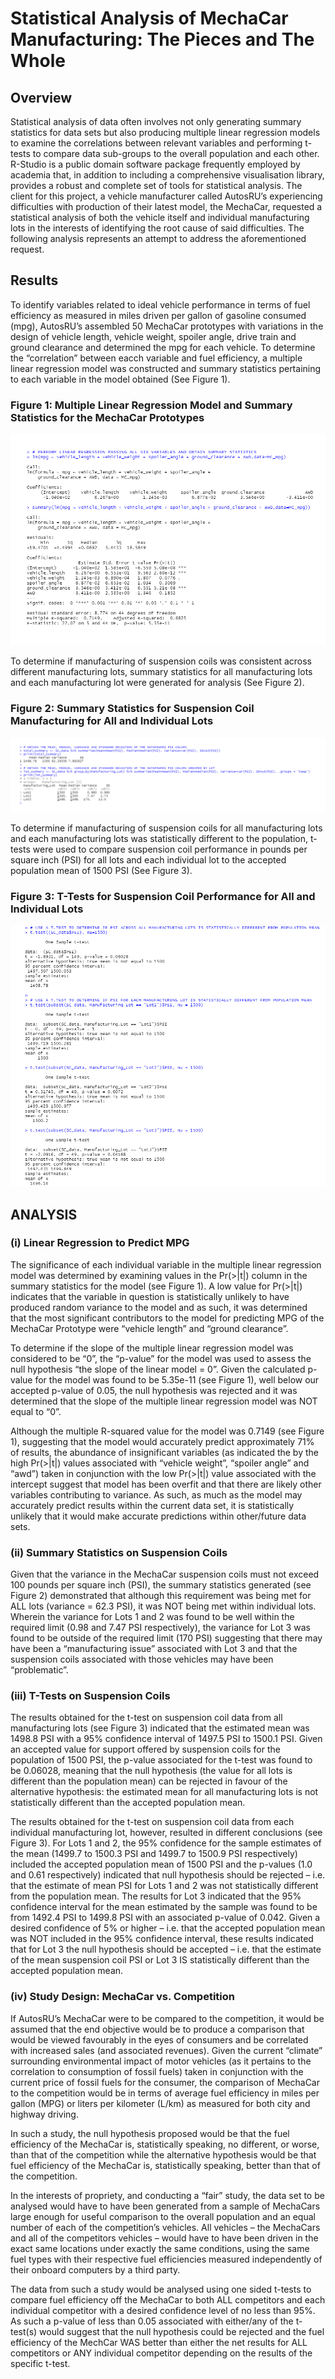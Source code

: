 # Statistical Analysis of MechaCar Manufacturing: The Pieces and The Whole

## Overview
Statistical analysis of data often involves not only generating summary statistics for data sets but also producing multiple linear regression models to examine the correlations between relevant variables and performing t-tests to compare data sub-groups to the overall population and each other.  R-Studio is a public domain software package frequently employed by academia that, in addition to including a comprehensive visualisation library, provides a robust and complete set of tools for statistical analysis.  The client for this project, a vehicle manufacturer called AutosRU’s experiencing difficulties with production of their latest model, the MechaCar, requested a statistical analysis of both the vehicle itself and individual manufacturing lots in the interests of identifying the root cause of said difficulties.  The following analysis represents an attempt to address the aforementioned request.

## Results
To identify variables related to ideal vehicle performance in terms of fuel efficiency as measured in miles driven per gallon of gasoline consumed (mpg), AutosRU’s assembled 50 MechaCar prototypes with variations in the design of vehicle length, vehicle weight, spoiler angle, drive train and ground clearance and determined the mpg for each vehicle.  To determine the “correlation” between eacch variable and fuel efficiency, a multiple linear regression model was constructed and summary statistics pertaining to each variable in the model obtained (See Figure 1).

### Figure 1: Multiple Linear Regression Model and Summary Statistics for the MechaCar Prototypes
![]( https://github.com/Scruffy-Bearie/Vehicle_Analysis/blob/main/IMAGES/Figure1.png)

To determine if manufacturing of suspension coils was consistent across different manufacturing lots, summary statistics for all manufacturing lots and each manufacturing lot were generated for analysis (See Figure 2).

### Figure 2: Summary Statistics for Suspension Coil Manufacturing for All and Individual Lots
![]( https://github.com/Scruffy-Bearie/Vehicle_Analysis/blob/main/IMAGES/Figure2.png)

To determine if manufacturing of suspension coils for all manufacturing lots and each manufacturing lots was statistically different to the population, t-tests were used to compare suspension coil performance in pounds per square inch (PSI) for all lots and each individual lot to the accepted population mean of 1500 PSI (See Figure 3). 

### Figure 3: T-Tests for Suspension Coil Performance for All and Individual Lots
![]( https://github.com/Scruffy-Bearie/Vehicle_Analysis/blob/main/IMAGES/Figure3.png)


## ANALYSIS

### (i) Linear Regression to Predict MPG
The significance of each individual variable in the multiple linear regression model was determined by examining values in the Pr(>|t|) column in the summary statistics for the model (see Figure 1).  A low value for Pr(>|t|) indicates that the variable in question is statistically unlikely to have produced random variance to the model and as such, it was determined that the most significant contributors to the model for predicting MPG of the MechaCar Prototype were “vehicle length” and “ground clearance”.

To determine if the slope of the multiple linear regression model was considered to be “0”, the “p-value” for the model was used to assess the null hypothesis “the slope of the linear model = 0”.  Given the calculated p-value for the model was found to be 5.35e-11 (see Figure 1), well below our accepted p-value of 0.05, the null hypothesis was rejected and it was determined that the slope of the multiple linear regression model was NOT equal to “0”.

Although the multiple R-squared value for the model was 0.7149 (see Figure 1), suggesting that the model would accurately predict approximately 71% of results, the abundance of insignificant variables (as indicated the by the high Pr(>|t|)  values associated with “vehicle weight”, “spoiler angle” and “awd”) taken in conjunction with the low Pr(>|t|) value associated with the intercept suggest that model has been overfit and that there are likely other variables contributing to variance.  As such, as much as the model may accurately predict results within the current data set, it is statistically unlikely that it would make accurate predictions within other/future data sets.

### (ii) Summary Statistics on Suspension Coils
Given that the variance in the MechaCar suspension coils must not exceed 100 pounds per square inch (PSI), the summary statistics generated (see Figure 2) demonstrated that although this requirement was being met for ALL lots (variance = 62.3 PSI), it was NOT being met within individual lots.  Wherein the variance for Lots 1 and 2 was found to be well within the required limit (0.98 and 7.47 PSI respectively), the variance for Lot 3 was found to be outside of the required limit (170 PSI) suggesting that there may have been a “manufacturing issue” associated with Lot 3 and that the suspension coils associated with those vehicles may have been “problematic”.

### (iii) T-Tests on Suspension Coils
The results obtained for the t-test on suspension coil data from all manufacturing lots (see Figure 3) indicated that the estimated mean was 1498.8 PSI with a 95% confidence interval of 1497.5 PSI to 1500.1 PSI.  Given an accepted value for support offered by suspension coils for the population of 1500 PSI, the p-value associated for the t-test was found to be 0.06028, meaning that the null hypothesis (the value for all lots is different than the population mean) can be rejected in favour of the alternative hypothesis: the estimated mean for all manufacturing lots is not statistically different than the accepted population mean.

The results obtained for the t-test on suspension coil data from each individual manufacturing lot, however, resulted in different conclusions (see Figure 3).  For Lots 1 and 2, the 95% confidence for the sample estimates of the mean (1499.7 to 1500.3 PSI and 1499.7 to 1500.9 PSI respectively) included the accepted population mean of 1500 PSI and the p-values (1.0 and 0.61 respectively) indicated that null hypothesis should be rejected – i.e. that the estimate of mean PSI for Lots 1 and 2 was not statistically different from the population mean.  The results for Lot 3 indicated that the 95% confidence interval for the mean estimated by the sample was found to be from 1492.4 PSI to 1499.8 PSI with an associated p-value of 0.042.  Given a desired confidence of 5% or higher – i.e. that the accepted population mean was NOT included in the 95% confidence interval, these results indicated that for Lot 3 the null hypothesis should be accepted – i.e. that the estimate of the mean suspension coil PSI or Lot 3 IS statistically different than the accepted population mean.


### (iv) Study Design: MechaCar vs. Competition
If AutosRU’s MechaCar were to be compared to the competition, it would be assumed that the end objective would be to produce a comparison that would be viewed favourably in the eyes of consumers and be correlated with increased sales (and associated revenues).  Given the current “climate” surrounding environmental impact of motor vehicles (as it pertains to the correlation to consumption of fossil fuels) taken in conjunction with the current price of fossil fuels for the consumer, the comparison of MechaCar to the competition would be in terms of average fuel efficiency in miles per gallon (MPG) or liters per kilometer (L/km) as measured for both city and highway driving.

In such a study, the null hypothesis proposed would be that the fuel efficiency of the MechaCar is, statistically speaking, no different, or worse, than that of the competition while the alternative hypothesis would be that fuel efficiency of the MechaCar is, statistically speaking, better than that of the competition.

In the interests of propriety, and conducting a “fair” study, the data set to be analysed would have to have been generated from a sample of MechaCars large enough for useful comparison to the overall population and an equal number of each of the competition’s vehicles.  All vehicles – the MechaCars and all of the competitors vehicles – would have to have been driven in the exact same locations under exactly the same conditions, using the same fuel types with their respective fuel efficiencies measured independently of their onboard computers by a third party.

The data from such a study would be analysed using one sided t-tests to compare fuel efficiency off the MechaCar to both ALL competitors and each individual competitor with a desired confidence level of no less than 95%.  As such a p-value of less than 0.05 associated with either/any of the t-test(s) would suggest that the null hypothesis could be rejected and the fuel efficiency of the MechCar WAS better than either the net results for ALL competitors or ANY individual competitor depending on the results of the specific t-test.

